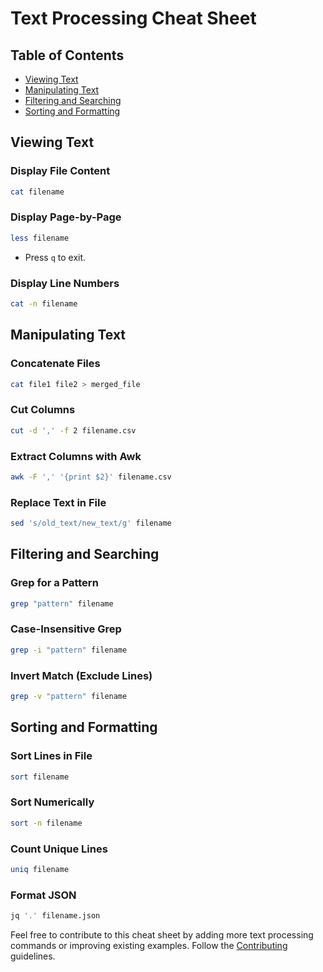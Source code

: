 # Text Processing Cheat Sheet

## Table of Contents

- [Viewing Text](#viewing-text)
- [Manipulating Text](#manipulating-text)
- [Filtering and Searching](#filtering-and-searching)
- [Sorting and Formatting](#sorting-and-formatting)

## Viewing Text

### Display File Content
```bash
cat filename
```

### Display Page-by-Page
```bash
less filename
```
- Press `q` to exit.

### Display Line Numbers
```bash
cat -n filename
```

## Manipulating Text

### Concatenate Files
```bash
cat file1 file2 > merged_file
```

### Cut Columns
```bash
cut -d ',' -f 2 filename.csv
```

### Extract Columns with Awk
```bash
awk -F ',' '{print $2}' filename.csv
```

### Replace Text in File
```bash
sed 's/old_text/new_text/g' filename
```

## Filtering and Searching

### Grep for a Pattern
```bash
grep "pattern" filename
```

### Case-Insensitive Grep
```bash
grep -i "pattern" filename
```

### Invert Match (Exclude Lines)
```bash
grep -v "pattern" filename
```

## Sorting and Formatting

### Sort Lines in File
```bash
sort filename
```

### Sort Numerically
```bash
sort -n filename
```

### Count Unique Lines
```bash
uniq filename
```

### Format JSON
```bash
jq '.' filename.json
```

Feel free to contribute to this cheat sheet by adding more text processing commands or improving existing examples. Follow the [Contributing](../CONTRIBUTING.md) guidelines.
